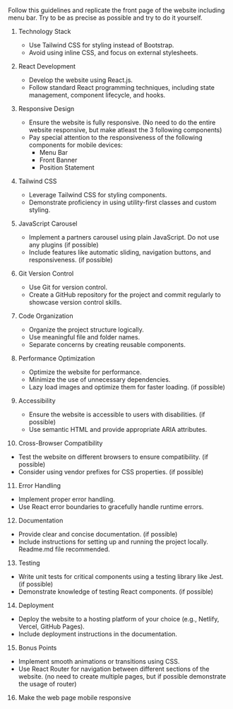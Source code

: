 Follow this guidelines and replicate the front page of the website including menu bar. Try to be as precise as possible and try to do it yourself.
                                                                                                                       
1. Technology Stack
   - Use Tailwind CSS for styling instead of Bootstrap.
   - Avoid using inline CSS, and focus on external stylesheets.

2. React Development
   - Develop the website using React.js.
   - Follow standard React programming techniques, including state management, component lifecycle, and hooks.

3. Responsive Design
   - Ensure the website is fully responsive. (No need to do the entire website responsive, but make atleast the 3 following components)
   - Pay special attention to the responsiveness of the following components for mobile devices:
      - Menu Bar
      - Front Banner
      - Position Statement

4. Tailwind CSS
   - Leverage Tailwind CSS for styling components.
   - Demonstrate proficiency in using utility-first classes and custom styling.

5. JavaScript Carousel
   - Implement a partners carousel using plain JavaScript. Do not use any plugins (if possible)
   - Include features like automatic sliding, navigation buttons, and responsiveness. (if possible)

6. Git Version Control
   - Use Git for version control.
   - Create a GitHub repository for the project and commit regularly to showcase version control skills.

7. Code Organization
   - Organize the project structure logically.
   - Use meaningful file and folder names.
   - Separate concerns by creating reusable components.

8. Performance Optimization
   - Optimize the website for performance.
   - Minimize the use of unnecessary dependencies.
   - Lazy load images and optimize them for faster loading. (if possible)

9. Accessibility
   - Ensure the website is accessible to users with disabilities. (if possible)
   - Use semantic HTML and provide appropriate ARIA attributes.

10. Cross-Browser Compatibility
   - Test the website on different browsers to ensure compatibility. (if possible)
   - Consider using vendor prefixes for CSS properties. (if possible)

11. Error Handling
   - Implement proper error handling.
   - Use React error boundaries to gracefully handle runtime errors.

12. Documentation
   - Provide clear and concise documentation. (if possible)
   - Include instructions for setting up and running the project locally. Readme.md file recommended.

13. Testing
   - Write unit tests for critical components using a testing library like Jest. (if possible)
   - Demonstrate knowledge of testing React components. (if possible)

14. Deployment
   - Deploy the website to a hosting platform of your choice (e.g., Netlify, Vercel, GitHub Pages).
   - Include deployment instructions in the documentation.

15. Bonus Points
   - Implement smooth animations or transitions using CSS.
   - Use React Router for navigation between different sections of the website. (no need to create multiple pages, but if possible demonstrate the usage of router)

16. Make the web page mobile responsive
